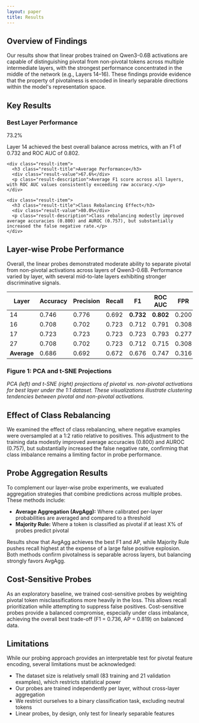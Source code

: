 ```yaml
---
layout: paper
title: Results
---
```


<h2>Overview of Findings</h2>
<p>Our results show that linear probes trained on Qwen3-0.6B activations are capable of distinguishing pivotal from non-pivotal tokens across multiple intermediate layers, with the strongest performance concentrated in the middle of the network (e.g., Layers 14–16). These findings provide evidence that the property of pivotalness is encoded in linearly separable directions within the model's representation space.</p>

<div class="results">
  <h2>Key Results</h2>
  <div class="results-grid">
    <div class="result-item">
      <h3 class="result-title">Best Layer Performance</h3>
      <div class="result-value">73.2%</div>
      <p class="result-description">Layer 14 achieved the best overall balance across metrics, with an F1 of 0.732 and ROC AUC of 0.802.</p>
    </div>
    
    <div class="result-item">
      <h3 class="result-title">Average Performance</h3>
      <div class="result-value">67.6%</div>
      <p class="result-description">Average F1 score across all layers, with ROC AUC values consistently exceeding raw accuracy.</p>
    </div>
    
    <div class="result-item">
      <h3 class="result-title">Class Rebalancing Effect</h3>
      <div class="result-value">80.0%</div>
      <p class="result-description">Class rebalancing modestly improved average accuracies (0.800) and AUROC (0.757), but substantially increased the false negative rate.</p>
    </div>
  </div>
</div>

<h2>Layer-wise Probe Performance</h2>
<p>Overall, the linear probes demonstrated moderate ability to separate pivotal from non-pivotal activations across layers of Qwen3-0.6B. Performance varied by layer, with several mid-to-late layers exhibiting stronger discriminative signals.</p>

<table>
  <thead>
    <tr>
      <th>Layer</th>
      <th>Accuracy</th>
      <th>Precision</th>
      <th>Recall</th>
      <th>F1</th>
      <th>ROC AUC</th>
      <th>FPR</th>
      <th>FNR</th>
    </tr>
  </thead>
  <tbody>
    <tr>
      <td>14</td>
      <td>0.746</td>
      <td>0.776</td>
      <td>0.692</td>
      <td><strong>0.732</strong></td>
      <td><strong>0.802</strong></td>
      <td>0.200</td>
      <td>0.308</td>
    </tr>
    <tr>
      <td>16</td>
      <td>0.708</td>
      <td>0.702</td>
      <td>0.723</td>
      <td>0.712</td>
      <td>0.791</td>
      <td>0.308</td>
      <td>0.277</td>
    </tr>
    <tr>
      <td>17</td>
      <td>0.723</td>
      <td>0.723</td>
      <td>0.723</td>
      <td>0.723</td>
      <td>0.793</td>
      <td>0.277</td>
      <td>0.277</td>
    </tr>
    <tr>
      <td>27</td>
      <td>0.708</td>
      <td>0.702</td>
      <td>0.723</td>
      <td>0.712</td>
      <td>0.715</td>
      <td>0.308</td>
      <td>0.277</td>
    </tr>
    <tr>
      <td><strong>Average</strong></td>
      <td>0.686</td>
      <td>0.692</td>
      <td>0.672</td>
      <td>0.676</td>
      <td>0.747</td>
      <td>0.316</td>
      <td>0.328</td>
    </tr>
  </tbody>
</table>

<div class="chart-container">
  <h3 class="chart-title">Figure 1: PCA and t-SNE Projections</h3>
  <p><em>PCA (left) and t-SNE (right) projections of pivotal vs. non-pivotal activations for best layer under the 1:1 dataset. These visualizations illustrate clustering tendencies between pivotal and non-pivotal activations.</em></p>
</div>

<h2>Effect of Class Rebalancing</h2>
<p>We examined the effect of class rebalancing, where negative examples were oversampled at a 1:2 ratio relative to positives. This adjustment to the training data modestly improved average accuracies (0.800) and AUROC (0.757), but substantially increased the false negative rate, confirming that class imbalance remains a limiting factor in probe performance.</p>

<h2>Probe Aggregation Results</h2>
<p>To complement our layer-wise probe experiments, we evaluated aggregation strategies that combine predictions across multiple probes. These methods include:</p>
<ul>
  <li><strong>Average Aggregation (AvgAgg):</strong> Where calibrated per-layer probabilities are averaged and compared to a threshold</li>
  <li><strong>Majority Rule:</strong> Where a token is classified as pivotal if at least X% of probes predict pivotal</li>
</ul>

<p>Results show that AvgAgg achieves the best F1 and AP, while Majority Rule pushes recall highest at the expense of a large false positive explosion. Both methods confirm pivotalness is separable across layers, but balancing strongly favors AvgAgg.</p>

<h2>Cost-Sensitive Probes</h2>
<p>As an exploratory baseline, we trained cost-sensitive probes by weighting pivotal token misclassifications more heavily in the loss. This allows recall prioritization while attempting to suppress false positives. Cost-sensitive probes provide a balanced compromise, especially under class imbalance, achieving the overall best trade-off (F1 = 0.736, AP = 0.819) on balanced data.</p>

<h2>Limitations</h2>
<p>While our probing approach provides an interpretable test for pivotal feature encoding, several limitations must be acknowledged:</p>
<ul>
  <li>The dataset size is relatively small (83 training and 21 validation examples), which restricts statistical power</li>
  <li>Our probes are trained independently per layer, without cross-layer aggregation</li>
  <li>We restrict ourselves to a binary classification task, excluding neutral tokens</li>
  <li>Linear probes, by design, only test for linearly separable features</li>
</ul>

